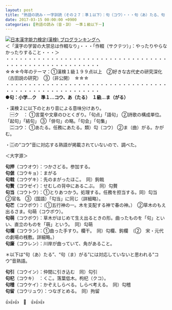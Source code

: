 ```yaml
---
layout: post
title: "熟語の読み・一字訓読（その２７：準１以下）：句（コウ）・・・句（あ）たる、句（ま）がる・・・"
date: 2017-03-15 00:00:00 +0900
categories: [熟語の読み（音・訓）　ー準１級以下－]
---
```


[![](/syuusyuu9701/assets/images/熟語の読み・一字訓読（その２７：準１以下）：句（コウ）・・・句（あ）たる、句（ま）がる・・・-br_c_3028_1.gif)](http://blog.with2.net/link.php?1659096:3028 "日本漢字能力検定(漢検) ブログランキングへ")[日本漢字能力検定(漢検) ブログランキングへ](http://blog.with2.net/link.php?1659096:3028)  
＜「漢字の学習の大禁忌は作輟なり」・・・「作輟（サクテツ）」：やったりやらなかったりすること・・・＞  
・・・・・・・・・・・・・・・・・・・・・・・・・・・・・・・・・・・・・・・・・・・・・・・・・・・・・・・・・  
☆☆☆今年のテーマ：①漢検１級１９９点以上　②好きな古代史の研究深化（古田説の研究）　③（非公開）　☆☆☆　　  
・・・・・・・・・・・・・・・・・・・・・・・・・・・・・・・・・・・・・・・・・・・・・・・・・・・・・・・・・  
**●句：小学…ク　準１…コウ、あ（たる）　１級…ま（がる）**  
  
・漢検２に以下のとおり音による意味分けあり。  
　🈩ク　： ①言葉や文章のひとくぎり。「句点」「語句」 ②詩歌の構成単位。「起句」「結句」 ③「俳句」の略。「句会」「句集」   
　🈔コウ： ①あたる。任務にあたる。類）勾（コウ） ②ま（曲）がる。かがむ。  
  
・🈔の“コウ”音に対応する熟語が掲載されていないので、調べた。  
  
＜大字源＞  
  
**句押**（コウオウ）：つかさどる。参加する。  
**句倨**（コウキョ）：まがる  
**句戟**（コウゲキ）：先のまがったほこ。　同）鉤戟  
**句贅**（コウゼイ）：せむしの背中にあるこぶ。　同）勾贅  
**句当**（コウトウ）：①とりあつかう。処理する。任務を担当する。同）勾当　②官名　③（国語）「勾当」に同じ（詳細略）。  
**句芒**（コウボウ）：（①五行神の一。木を支配する神で春の神。）　②草木のもえ出るさま。句萌（コウボウ）。  
**句萌**（コウボウ）：草木がはじめて生え出るときの形。曲ったものを「句」といい、直立のものを「萌」という。　同）勾萌  
**句欄**（コウラン）：①曲った手すり。欄干。　同）勾欄、鉤欄　（②　宋・元代の劇場の桟敷。詳細略。）  
**句廉**（コウレン）：川岸が曲っていて、角があること。  
  
＊以下は“句（あ）たる”、“句（ま）がる”には対応していないと思われる“コウ”音熟語。  
  
**句引**（コウイン）：仲間に引き込む　同）勾引  
**句杞**（コウキ）　：くこ。落葉低木。枸杞（クコ）。  
**句稽**（コウケイ）：かぞえしらべる。しらべ考える。　同）勾稽  
**句留**（コウリュウ）：つなぎとめる。　同）拘留  
  
👍👍👍　🐔　👍👍👍  
  
  
  
